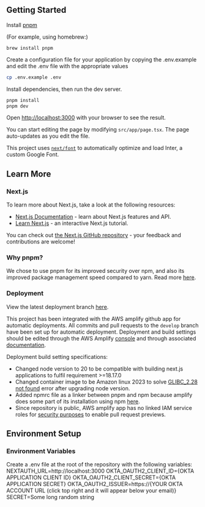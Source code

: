 ## Getting Started

Install [pnpm](https://pnpm.io/installation)

(For example, using homebrew:)

```
brew install pnpm
```

Create a configuration file for your application by copying the .env.example and edit the .env file with the appropriate values

```bash
cp .env.example .env
```

Install dependencies, then run the dev server.

```bash
pnpm install
pnpm dev
```

Open [http://localhost:3000](http://localhost:3000) with your browser to see the result.

You can start editing the page by modifying `src/app/page.tsx`. The page auto-updates as you edit the file.

This project uses [`next/font`](https://nextjs.org/docs/basic-features/font-optimization) to automatically optimize and load Inter, a custom Google Font.

## Learn More

### Next.js

To learn more about Next.js, take a look at the following resources:

- [Next.js Documentation](https://nextjs.org/docs) - learn about Next.js features and API.
- [Learn Next.js](https://nextjs.org/learn) - an interactive Next.js tutorial.

You can check out [the Next.js GitHub repository](https://github.com/vercel/next.js/) - your feedback and contributions are welcome!

### Why pnpm?

We chose to use pnpm for its improved security over npm, and also its improved package management speed compared to yarn. Read more [here](https://hackernoon.com/choosing-the-right-package-manager-npm-yarn-or-pnpm).

### Deployment

View the latest deployment branch [here](https://develop.d2r9j66448p933.amplifyapp.com/).

This project has been integrated with the AWS amplify github app for automatic deployments. All commits and pull requests to the `develop` branch have been set up for automatic deployment. Deployment and build settings should be edited through the AWS Amplify [console](https://console.aws.amazon.com/amplify/home) and through associated [documentation](https://docs.aws.amazon.com/amplify/latest/userguide/getting-started.html).

Deployment build setting specifications:
- Changed node version to 20 to be compatible with building next.js applications to fulfil requirement >=18.17.0
- Changed container image to be Amazon linux 2023 to solve [GLIBC_2.28 not found](https://stackoverflow.com/questions/72921215/getting-glibc-2-28-not-found) error after upgrading node version.
- Added npmrc file as a linker between pnpm and npm because amplify does some part of its installation using npm [here](https://docs.aws.amazon.com/amplify/latest/userguide/monorepo-configuration.html#turborepo-pnpm-monorepo-configuration).
- Since repository is public, AWS amplify app has no linked IAM service roles for [security purposes](https://docs.aws.amazon.com/amplify/latest/userguide/pr-previews.html) to enable pull request previews.

## Environment Setup

### Environment Variables
Create a .env file at the root of the repository with the following variables:
NEXTAUTH_URL=http://localhost:3000
OKTA_OAUTH2_CLIENT_ID={OKTA APPLICATION CLIENT ID}
OKTA_OAUTH2_CLIENT_SECRET={OKTA APPLICATION SECRET}
OKTA_OAUTH2_ISSUER=https://{YOUR OKTA ACCOUNT URL (click top right and it will appear below your email)}
SECRET=Some long random string